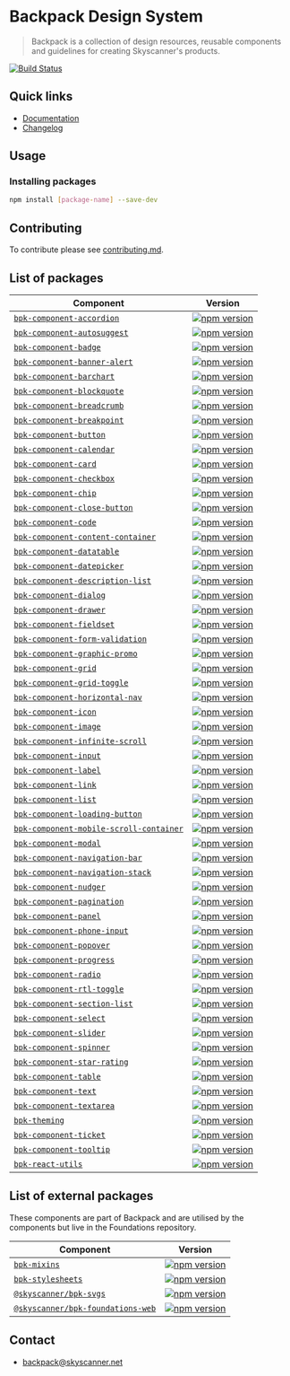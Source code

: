# Backpack Design System

> Backpack is a collection of design resources, reusable components and guidelines for creating Skyscanner's products.

[![Build Status](https://github.com/Skyscanner/backpack/workflows/Backpack%20CI/badge.svg)](https://github.com/Skyscanner/backpack/actions)

## Quick links

- [Documentation](https://backpack.github.io/)
- [Changelog](./CHANGELOG.md)

## Usage

### Installing packages

```sh
npm install [package-name] --save-dev
```

## Contributing

To contribute please see [contributing.md](CONTRIBUTING.md).

## List of packages

| Component                                                                                  | Version                                                                                                                                             |
| ------------------------------------------------------------------------------------------ | --------------------------------------------------------------------------------------------------------------------------------------------------- |
| [`bpk-component-accordion`](/packages/bpk-component-accordion)                             | [![npm version](https://badge.fury.io/js/bpk-component-accordion.svg)](http://badge.fury.io/js/bpk-component-accordion)                             |
| [`bpk-component-autosuggest`](/packages/bpk-component-autosuggest)                         | [![npm version](https://badge.fury.io/js/bpk-component-autosuggest.svg)](http://badge.fury.io/js/bpk-component-autosuggest)                         |
| [`bpk-component-badge`](/packages/bpk-component-badge)                                     | [![npm version](https://badge.fury.io/js/bpk-component-badge.svg)](http://badge.fury.io/js/bpk-component-badge)                                     |
| [`bpk-component-banner-alert`](/packages/bpk-component-banner-alert)                       | [![npm version](https://badge.fury.io/js/bpk-component-banner-alert.svg)](http://badge.fury.io/js/bpk-component-banner-alert)                       |
| [`bpk-component-barchart`](/packages/bpk-component-barchart)                               | [![npm version](https://badge.fury.io/js/bpk-component-barchart.svg)](http://badge.fury.io/js/bpk-component-barchart)                               |
| [`bpk-component-blockquote`](/packages/bpk-component-blockquote)                           | [![npm version](https://badge.fury.io/js/bpk-component-blockquote.svg)](http://badge.fury.io/js/bpk-component-blockquote)                           |
| [`bpk-component-breadcrumb`](/packages/bpk-component-breadcrumb)                           | [![npm version](https://badge.fury.io/js/bpk-component-breadcrumb.svg)](http://badge.fury.io/js/bpk-component-breadcrumb)                           |
| [`bpk-component-breakpoint`](/packages/bpk-component-breakpoint)                           | [![npm version](https://badge.fury.io/js/bpk-component-breakpoint.svg)](http://badge.fury.io/js/bpk-component-breakpoint)                           |
| [`bpk-component-button`](/packages/bpk-component-button)                                   | [![npm version](https://badge.fury.io/js/bpk-component-button.svg)](http://badge.fury.io/js/bpk-component-button)                                   |
| [`bpk-component-calendar`](/packages/bpk-component-calendar)                               | [![npm version](https://badge.fury.io/js/bpk-component-calendar.svg)](http://badge.fury.io/js/bpk-component-calendar)                               |
| [`bpk-component-card`](/packages/bpk-component-card)                                       | [![npm version](https://badge.fury.io/js/bpk-component-card.svg)](http://badge.fury.io/js/bpk-component-card)                                       |
| [`bpk-component-checkbox`](/packages/bpk-component-checkbox)                               | [![npm version](https://badge.fury.io/js/bpk-component-checkbox.svg)](http://badge.fury.io/js/bpk-component-checkbox)                               |
| [`bpk-component-chip`](/packages/bpk-component-chip)                                       | [![npm version](https://badge.fury.io/js/bpk-component-chip.svg)](http://badge.fury.io/js/bpk-component-chip)                                       |
| [`bpk-component-close-button`](/packages/bpk-component-close-button)                       | [![npm version](https://badge.fury.io/js/bpk-component-close-button.svg)](http://badge.fury.io/js/bpk-component-close-button)                       |
| [`bpk-component-code`](/packages/bpk-component-code)                                       | [![npm version](https://badge.fury.io/js/bpk-component-code.svg)](http://badge.fury.io/js/bpk-component-code)                                       |
| [`bpk-component-content-container`](/packages/bpk-component-content-container)             | [![npm version](https://badge.fury.io/js/bpk-component-content-container.svg)](http://badge.fury.io/js/bpk-component-content-container)             |
| [`bpk-component-datatable`](/packages/bpk-component-datatable)                             | [![npm version](https://badge.fury.io/js/bpk-component-datatable.svg)](http://badge.fury.io/js/bpk-component-datatable)                             |
| [`bpk-component-datepicker`](/packages/bpk-component-datepicker)                           | [![npm version](https://badge.fury.io/js/bpk-component-datepicker.svg)](http://badge.fury.io/js/bpk-component-datepicker)                           |
| [`bpk-component-description-list`](/packages/bpk-component-description-list)               | [![npm version](https://badge.fury.io/js/bpk-component-description-list.svg)](http://badge.fury.io/js/bpk-component-description-list)               |
| [`bpk-component-dialog`](/packages/bpk-component-dialog)                                   | [![npm version](https://badge.fury.io/js/bpk-component-dialog.svg)](http://badge.fury.io/js/bpk-component-dialog)                                   |
| [`bpk-component-drawer`](/packages/bpk-component-drawer)                                   | [![npm version](https://badge.fury.io/js/bpk-component-drawer.svg)](http://badge.fury.io/js/bpk-component-drawer)                                   |
| [`bpk-component-fieldset`](/packages/bpk-component-fieldset)                               | [![npm version](https://badge.fury.io/js/bpk-component-fieldset.svg)](http://badge.fury.io/js/bpk-component-fieldset)                               |
| [`bpk-component-form-validation`](/packages/bpk-component-form-validation)                 | [![npm version](https://badge.fury.io/js/bpk-component-form-validation.svg)](http://badge.fury.io/js/bpk-component-form-validation)                 |
| [`bpk-component-graphic-promo`](/packages/bpk-component-graphic-promo)                     | [![npm version](https://badge.fury.io/js/bpk-component-graphic-promo.svg)](http://badge.fury.io/js/bpk-component-graphic-promo)                     |
| [`bpk-component-grid`](/packages/bpk-component-grid)                                       | [![npm version](https://badge.fury.io/js/bpk-component-grid.svg)](http://badge.fury.io/js/bpk-component-grid)                                       |
| [`bpk-component-grid-toggle`](/packages/bpk-component-grid-toggle)                         | [![npm version](https://badge.fury.io/js/bpk-component-grid-toggle.svg)](http://badge.fury.io/js/bpk-component-grid-toggle)                         |
| [`bpk-component-horizontal-nav`](/packages/bpk-component-horizontal-nav)                   | [![npm version](https://badge.fury.io/js/bpk-component-horizontal-nav.svg)](http://badge.fury.io/js/bpk-component-horizontal-nav)                   |
| [`bpk-component-icon`](/packages/bpk-component-icon)                                       | [![npm version](https://badge.fury.io/js/bpk-component-icon.svg)](http://badge.fury.io/js/bpk-component-icon)                                       |
| [`bpk-component-image`](/packages/bpk-component-image)                                     | [![npm version](https://badge.fury.io/js/bpk-component-image.svg)](http://badge.fury.io/js/bpk-component-image)                                     |
| [`bpk-component-infinite-scroll`](/packages/bpk-component-infinite-scroll)                 | [![npm version](https://badge.fury.io/js/bpk-component-infinite-scroll.svg)](http://badge.fury.io/js/bpk-component-infinite-scroll)                 |
| [`bpk-component-input`](/packages/bpk-component-input)                                     | [![npm version](https://badge.fury.io/js/bpk-component-input.svg)](http://badge.fury.io/js/bpk-component-input)                                     |
| [`bpk-component-label`](/packages/bpk-component-label)                                     | [![npm version](https://badge.fury.io/js/bpk-component-label.svg)](http://badge.fury.io/js/bpk-component-label)                                     |
| [`bpk-component-link`](/packages/bpk-component-link)                                       | [![npm version](https://badge.fury.io/js/bpk-component-link.svg)](http://badge.fury.io/js/bpk-component-link)                                       |
| [`bpk-component-list`](/packages/bpk-component-list)                                       | [![npm version](https://badge.fury.io/js/bpk-component-list.svg)](http://badge.fury.io/js/bpk-component-list)                                       |
| [`bpk-component-loading-button`](/packages/bpk-component-loading-button)                   | [![npm version](https://badge.fury.io/js/bpk-component-loading-button.svg)](http://badge.fury.io/js/bpk-component-loading-button)                   |
| [`bpk-component-mobile-scroll-container`](/packages/bpk-component-mobile-scroll-container) | [![npm version](https://badge.fury.io/js/bpk-component-mobile-scroll-container.svg)](http://badge.fury.io/js/bpk-component-mobile-scroll-container) |
| [`bpk-component-modal`](/packages/bpk-component-modal)                                     | [![npm version](https://badge.fury.io/js/bpk-component-modal.svg)](http://badge.fury.io/js/bpk-component-modal)                                     |
| [`bpk-component-navigation-bar`](/packages/bpk-component-navigation-bar)                   | [![npm version](https://badge.fury.io/js/bpk-component-navigation-bar.svg)](http://badge.fury.io/js/bpk-component-navigation-bar)                   |
| [`bpk-component-navigation-stack`](/packages/bpk-component-navigation-stack)               | [![npm version](https://badge.fury.io/js/bpk-component-navigation-stack.svg)](http://badge.fury.io/js/bpk-component-navigation-stack)               |
| [`bpk-component-nudger`](/packages/bpk-component-nudger)                                   | [![npm version](https://badge.fury.io/js/bpk-component-nudger.svg)](http://badge.fury.io/js/bpk-component-nudger)                                   |
| [`bpk-component-pagination`](/packages/bpk-component-pagination)                           | [![npm version](https://badge.fury.io/js/bpk-component-pagination.svg)](http://badge.fury.io/js/bpk-component-pagination)                           |
| [`bpk-component-panel`](/packages/bpk-component-panel)                                     | [![npm version](https://badge.fury.io/js/bpk-component-panel.svg)](http://badge.fury.io/js/bpk-component-panel)                                     |
| [`bpk-component-phone-input`](/packages/bpk-component-phone-input)                         | [![npm version](https://badge.fury.io/js/bpk-component-phone-input.svg)](http://badge.fury.io/js/bpk-component-phone-input)                         |
| [`bpk-component-popover`](/packages/bpk-component-popover)                                 | [![npm version](https://badge.fury.io/js/bpk-component-popover.svg)](http://badge.fury.io/js/bpk-component-popover)                                 |
| [`bpk-component-progress`](/packages/bpk-component-progress)                               | [![npm version](https://badge.fury.io/js/bpk-component-progress.svg)](http://badge.fury.io/js/bpk-component-progress)                               |
| [`bpk-component-radio`](/packages/bpk-component-radio)                                     | [![npm version](https://badge.fury.io/js/bpk-component-radio.svg)](http://badge.fury.io/js/bpk-component-radio)                                     |
| [`bpk-component-rtl-toggle`](/packages/bpk-component-rtl-toggle)                           | [![npm version](https://badge.fury.io/js/bpk-component-rtl-toggle.svg)](http://badge.fury.io/js/bpk-component-rtl-toggle)                           |
| [`bpk-component-section-list`](/packages/bpk-component-section-list)                       | [![npm version](https://badge.fury.io/js/bpk-component-section-list.svg)](http://badge.fury.io/js/bpk-component-section-list)                       |
| [`bpk-component-select`](/packages/bpk-component-select)                                   | [![npm version](https://badge.fury.io/js/bpk-component-select.svg)](http://badge.fury.io/js/bpk-component-select)                                   |
| [`bpk-component-slider`](/packages/bpk-component-slider)                                   | [![npm version](https://badge.fury.io/js/bpk-component-slider.svg)](http://badge.fury.io/js/bpk-component-slider)                                   |
| [`bpk-component-spinner`](/packages/bpk-component-spinner)                                 | [![npm version](https://badge.fury.io/js/bpk-component-spinner.svg)](http://badge.fury.io/js/bpk-component-spinner)                                 |
| [`bpk-component-star-rating`](/packages/bpk-component-star-rating)                         | [![npm version](https://badge.fury.io/js/bpk-component-star-rating.svg)](http://badge.fury.io/js/bpk-component-star-rating)                         |
| [`bpk-component-table`](/packages/bpk-component-table)                                     | [![npm version](https://badge.fury.io/js/bpk-component-table.svg)](http://badge.fury.io/js/bpk-component-table)                                     |
| [`bpk-component-text`](/packages/bpk-component-text)                                       | [![npm version](https://badge.fury.io/js/bpk-component-text.svg)](http://badge.fury.io/js/bpk-component-text)                                       |
| [`bpk-component-textarea`](/packages/bpk-component-textarea)                               | [![npm version](https://badge.fury.io/js/bpk-component-textarea.svg)](http://badge.fury.io/js/bpk-component-textarea)                               |
| [`bpk-theming`](/packages/bpk-theming)                                                     | [![npm version](https://badge.fury.io/js/bpk-theming.svg)](http://badge.fury.io/js/bpk-theming)                                                     |
| [`bpk-component-ticket`](/packages/bpk-component-ticket)                                   | [![npm version](https://badge.fury.io/js/bpk-component-ticket.svg)](http://badge.fury.io/js/bpk-component-ticket)                                   |
| [`bpk-component-tooltip`](/packages/bpk-component-tooltip)                                 | [![npm version](https://badge.fury.io/js/bpk-component-tooltip.svg)](http://badge.fury.io/js/bpk-component-tooltip)                                 |
| [`bpk-react-utils`](/packages/bpk-react-utils)                                             | [![npm version](https://badge.fury.io/js/bpk-react-utils.svg)](http://badge.fury.io/js/bpk-react-utils)                                             |

## List of external packages

These components are part of Backpack and are utilised by the components but live in the Foundations repository.

| Component                                                                                                                      | Version                                                                                                                                          |
| ------------------------------------------------------------------------------------------------------------------------------ | ------------------------------------------------------------------------------------------------------------------------------------------------ |
| [`bpk-mixins`](https://github.com/Skyscanner/backpack-foundations/tree/main/packages/bpk-mixins)                               | [![npm version](https://badge.fury.io/js/bpk-mixins.svg)](http://badge.fury.io/js/bpk-mixins)                                                    |
| [`bpk-stylesheets`](https://github.com/Skyscanner/backpack-foundations/tree/main/packages/bpk-stylesheets)                     | [![npm version](https://badge.fury.io/js/bpk-stylesheets.svg)](http://badge.fury.io/js/bpk-stylesheets)                                          |
| [`@skyscanner/bpk-svgs`](https://github.com/Skyscanner/backpack-foundations/tree/main/packages/bpk-svgs)                       | [![npm version](https://badge.fury.io/js/%40skyscanner%2Fbpk-svgs.svg)](https://badge.fury.io/js/%40skyscanner%2Fbpk-svgs)                       |
| [`@skyscanner/bpk-foundations-web`](https://github.com/Skyscanner/backpack-foundations/tree/main/packages/bpk-foundations-web) | [![npm version](https://badge.fury.io/js/%40skyscanner%2Fbpk-foundations-web.svg)](https://badge.fury.io/js/%40skyscanner%2Fbpk-foundations-web) |

## Contact

- backpack@skyscanner.net

